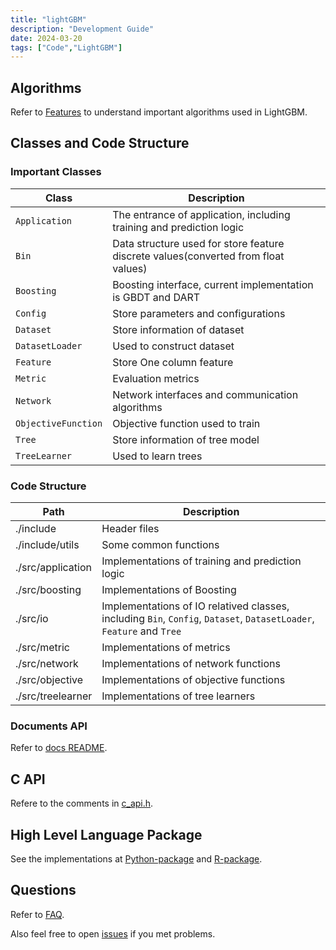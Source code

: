 ```yaml
---
title: "lightGBM"
description: "Development Guide"
date: 2024-03-20
tags: ["Code","LightGBM"]
---
```


## Algorithms

Refer to [Features](./Features.rst) to understand important algorithms used in LightGBM.

## Classes and Code Structure

### Important Classes

| Class | Description |
| --- | --- |
| `Application` | The entrance of application, including training and prediction logic |
| `Bin` | Data structure used for store feature discrete values(converted from float values) |
| `Boosting` | Boosting interface, current implementation is GBDT and DART |
| `Config` | Store parameters and configurations |
| `Dataset` | Store information of dataset |
| `DatasetLoader` | Used to construct dataset |
| `Feature` | Store One column feature |
| `Metric` | Evaluation metrics |
| `Network` | Network interfaces and communication algorithms |
| `ObjectiveFunction` | Objective function used to train |
| `Tree` | Store information of tree model |
| `TreeLearner` | Used to learn trees |

### Code Structure

| Path | Description |
| --- | --- |
| ./include | Header files |
| ./include/utils | Some common functions |
| ./src/application | Implementations of training and prediction logic |
| ./src/boosting | Implementations of Boosting |
| ./src/io | Implementations of IO relatived classes, including `Bin`, `Config`, `Dataset`, `DatasetLoader`, `Feature` and `Tree` |
| ./src/metric | Implementations of metrics |
| ./src/network | Implementations of network functions |
| ./src/objective | Implementations of objective functions |
| ./src/treelearner | Implementations of tree learners |

### Documents API

Refer to [docs README](./README.rst).

## C API

Refere to the comments in [c_api.h](https://github.com/Microsoft/LightGBM/blob/master/include/LightGBM/c_api.h).

## High Level Language Package

See the implementations at [Python-package](https://github.com/Microsoft/LightGBM/tree/master/python-package) and [R-package](https://github.com/Microsoft/LightGBM/tree/master/R-package).

## Questions

Refer to [FAQ](./FAQ.rst).

Also feel free to open [issues](https://github.com/Microsoft/LightGBM/issues) if you met problems.